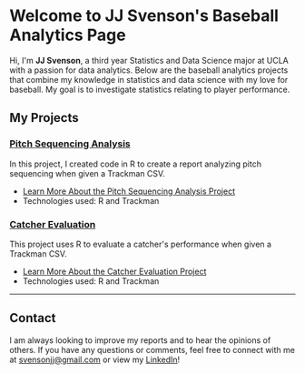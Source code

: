 # Welcome to JJ Svenson's Baseball Analytics Page

Hi, I'm **JJ Svenson**, a third year Statistics and Data Science major at UCLA with a passion for data analytics. Below are the baseball analytics projects that combine my knowledge in statistics and data science with my love for baseball. My goal is to investigate statistics relating to player performance.


## My Projects

### [Pitch Sequencing Analysis](sequencing.md)
In this project, I created code in R to create a report analyzing pitch sequencing when given a Trackman CSV.

- [Learn More About the Pitch Sequencing Analysis Project](sequencing.md)
- Technologies used: R and Trackman

### [Catcher Evaluation](catching.md)
This project uses R to evaluate a catcher's performance when given a Trackman CSV.

- [Learn More About the Catcher Evaluation Project](catching.md)
- Technologies used: R and Trackman

---

## Contact

I am always looking to improve my reports and to hear the opinions of others. If you have any questions or comments, feel free to connect with me at [svensonjj@gmail.com](mailto:svensonjj@gmail.com) or view my [LinkedIn](https://www.linkedin.com/in/john-jj-svenson/)!

